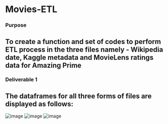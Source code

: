 # Movies-ETL
### Purpose
## To create a function and set of codes to perform ETL process in the three files namely - Wikipedia date, Kaggle metadata and MovieLens ratings data for Amazing Prime

### Deliverable 1
## The dataframes for all three forms of files are displayed as follows:
![image](https://user-images.githubusercontent.com/107962343/184018471-e0f4de96-08e7-4df7-bb77-6936f78be238.png)
![image](https://user-images.githubusercontent.com/107962343/184018572-8758af4e-4483-4a8d-8538-4aa5988eac3a.png)
![image](https://user-images.githubusercontent.com/107962343/184018643-f88f28df-45f2-49c8-948b-10201c170944.png)
